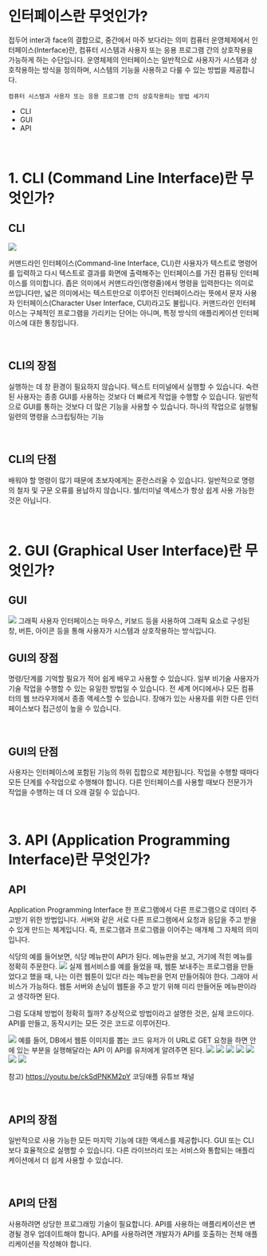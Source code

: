 # 인터페이스란 무엇인가?
접두어 inter과 face의 결합으로, 중간에서 마주 보다라는 의미
컴퓨터 운영체제에서 인터페이스(Interface)란, 컴퓨터 시스템과 사용자 또는 응용 프로그램 간의 상호작용을 가능하게 하는 수단입니다. 
운영체제의 인터페이스는 일반적으로 사용자가 시스템과 상호작용하는 방식을 정의하며, 시스템의 기능을 사용하고 다룰 수 있는 방법을 제공합니다.

    컴퓨터 시스템과 사용자 또는 응용 프로그램 간의 상호작용하는 방법 세가지
- CLI
- GUI
- API

<br>

# 1. CLI (Command Line Interface)란 무엇인가?
## CLI
<img src="images/0.png">

커맨드라인 인터페이스(Command-line Interface, CLI)란 사용자가 텍스트로 명령어를 입력하고 다시 텍스트로 결과를 화면에 출력해주는 인터페이스를 가진 컴퓨팅 인터페이스를 의미합니다. 좁은 의미에서 커맨드라인(명령줄)에서 명령을 입력한다는 의미로 쓰입니다만, 넓은 의미에서는 텍스트만으로 이루어진 인터페이스라는 뜻에서 문자 사용자 인터페이스(Character User Interface, CUI)라고도 불립니다. 커맨드라인 인터페이스는 구체적인 프로그램을 가리키는 단어는 아니며, 특정 방식의 애플리케이션 인터페이스에 대한 통칭입니다.

<br>

## CLI의 장점
실행하는 데 창 환경이 필요하지 않습니다. 텍스트 터미널에서 실행할 수 있습니다.
숙련된 사용자는 종종 GUI를 사용하는 것보다 더 빠르게 작업을 수행할 수 있습니다.
일반적으로 GUI를 통하는 것보다 더 많은 기능을 사용할 수 있습니다.
하나의 작업으로 실행될 일련의 명령을 스크립팅하는 기능

<br>

## CLI의 단점
배워야 할 명령이 많기 때문에 초보자에게는 혼란스러울 수 있습니다.
일반적으로 명령의 철자 및 구문 오류를 용납하지 않습니다.
쉘/터미널 액세스가 항상 쉽게 사용 가능한 것은 아닙니다.

<br>

# 2. GUI (Graphical User Interface)란 무엇인가?
## GUI
<img src="images/1.jpg">
그래픽 사용자 인터페이스는 마우스, 키보드 등을 사용하여 그래픽 요소로 구성된 창, 버튼, 아이콘 등을 통해 사용자가 시스템과 상호작용하는 방식입니다.

<br>

## GUI의 장점
명령/단계를 기억할 필요가 적어 쉽게 배우고 사용할 수 있습니다.
일부 비기술 사용자가 기술 작업을 수행할 수 있는 유일한 방법일 수 있습니다.
전 세계 어디에서나 모든 컴퓨터의 웹 브라우저에서 종종 액세스할 수 있습니다.
장애가 있는 사용자를 위한 다른 인터페이스보다 접근성이 높을 수 있습니다.

<br>

## GUI의 단점
사용자는 인터페이스에 포함된 기능의 하위 집합으로 제한됩니다.
작업을 수행할 때마다 모든 단계를 수작업으로 수행해야 합니다.
다른 인터페이스를 사용할 때보다 전문가가 작업을 수행하는 데 더 오래 걸릴 수 있습니다.

<br>

# 3. API (Application Programming Interface)란 무엇인가?
## API
Application Programming Interface
한 프로그램에서 다른 프로그램으로 데이터 주고받기 위한 방법입니다.
서버와 같은 서로 다른 프로그램에서 요청과 응답을 주고 받을 수 있게 만드는 체계입니다. 즉, 프로그램과 프로그램을 이어주는 매개체 그 자체의 의미입니다.

식당의 예를 들어보면, 식당 메뉴판이 API가 된다. 메뉴판을 보고, 거기에 적힌 메뉴를 정확히 주문한다.
<img src="images/2.png">
실제 웹서비스를 예를 들었을 때, 웹툰 보내주는 프로그램을 만들었다고 했을 때, 나는 이런 웹툰이 있다! 라는 메뉴판을 먼저 만들어줘야 한다. 그래야 서비스가 가능하다. 웹툰 서버와 손님이 웹툰을 주고 받기 위해 미리 만들어둔 메뉴판이라고 생각하면 된다.

그럼 도대체 방법이 정확히 뭘까? 추상적으로 방법이라고 설명한 것은, 실제 코드이다. API를 만들고, 동작시키는 모든 것은 코드로 이루어진다.

<img src="images/3.png">
예를 들어, DB에서 웹툰 이미지를 뽑는 코드
유저가 이 URL로 GET 요청을 하면 안에 있는 부분을 실행해달라는 API
이 API를 유저에게 알려주면 된다.
<img src="images/4.png">

<img src="images/5.png">

<img src="images/6.png">

<img src="images/7.png">

<img src="images/8.png">

<img src="images/9.png">

<img src="images/10.png">

참고) https://youtu.be/ckSdPNKM2pY 코딩애플 유튜브 채널

<br>

## API의 장점
일반적으로 사용 가능한 모든 마지막 기능에 대한 액세스를 제공합니다.
GUI 또는 CLI보다 효율적으로 실행할 수 있습니다.
다른 라이브러리 또는 서비스와 통합되는 애플리케이션에서 더 쉽게 사용할 수 있습니다.

<br>

## API의 단점
사용하려면 상당한 프로그래밍 기술이 필요합니다.
API를 사용하는 애플리케이션은 변경될 경우 업데이트해야 합니다.
API를 사용하려면 개발자가 API를 호출하는 전체 애플리케이션을 작성해야 합니다.